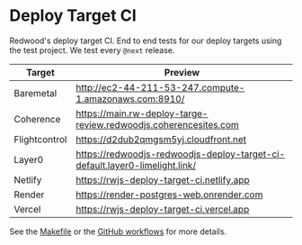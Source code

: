 # Deploy Target CI

Redwood's deploy target CI.
End to end tests for our deploy targets using the test project.
We test every `@next` release.

| Target                      | Preview                                                                     |
| --------------------------- | --------------------------------------------------------------------------- |
| Baremetal                   | http://ec2-44-211-53-247.compute-1.amazonaws.com:8910/                      |
| Coherence                   | https://main.rw-deploy-targe-review.redwoodjs.coherencesites.com            |
| Flightcontrol               | https://d2dub2qmgsm5yj.cloudfront.net                                       |
| Layer0                      | https://redwoodjs-redwoodjs-deploy-target-ci-default.layer0-limelight.link/ |
| Netlify                     | https://rwjs-deploy-target-ci.netlify.app                                   |
| Render                      | https://render-postgres-web.onrender.com                                    |
| Vercel                      | https://rwjs-deploy-target-ci.vercel.app                                    |

See the [Makefile](./Makefile) or the [GitHub workflows](./.github/workflows) for more details.
